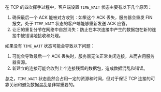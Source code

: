 在 TCP 的四次挥手过程中，客户端设置 `TIME_WAIT` 状态主要有以下几个原因：

1. 确保最后一个 ACK 能被对方收到：如果这个 ACK 丢失，服务器会重发 FIN 报文。处于 `TIME_WAIT` 状态的客户端能够重新发送 ACK 应答。
2. 让旧的重复分节在网络中自然消失：防止在本次连接中产生的数据包在新的连接中被错误地接收和处理。

如果没有 `TIME_WAIT` 状态可能会导致以下问题：  
1. 可能会导致最后一个 ACK 丢失时，服务器无法正常关闭连接，从而占用服务器资源。
2. 新建立的连接可能会收到上个连接残留的数据包，造成数据混乱和错误。

总之，`TIME_WAIT` 状态虽然会占用一定的资源和时间，但对于保证 TCP 连接的可靠关闭和避免数据混乱是非常重要的。